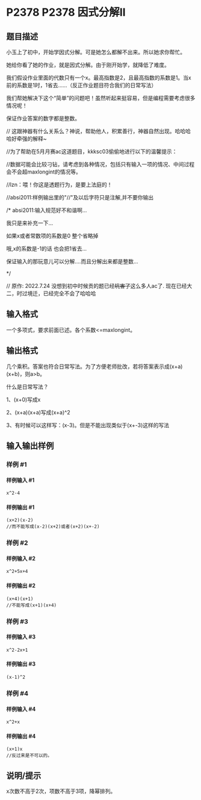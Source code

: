 # P2378 P2378 因式分解II

## 题目描述

小玉上了初中，开始学因式分解。可是她怎么都解不出来。所以她求你帮忙。

她给你看了她的作业，就是因式分解。由于刚开始学，就降低了难度。

我们假设作业里面的代数只有一个x。最高指数是2，且最高指数的系数是1。当x前的系数是1时，1省去……（反正作业题目符合我们的日常写法）

我们帮她解决下这个“简单”的问题吧！虽然听起来挺容易，但是编程需要考虑很多情况呢！

保证作业答案的数字都是整数。


// 这跟神器有什么关系么？神说，帮助他人，积累善行，神器自然出现。哈哈哈哈好牵强的解释~

//为了帮助在5月月赛ac这道题目，kkksc03偷偷地进行以下的温馨提示：

//数据可能会比较刁钻，请考虑到各种情况，包括只有输入一项的情况、中间过程会不会超maxlongint的情况等。

//lzn：喂！你这是透题行为，是要上法庭的！

//absi2011:样例输出里的"//"及以后字符只是注解,并不要你输出

/\*
absi2011:输入规范好不和谐啊...

我只是来补充一下...

如果x或者常数项的系数是0 整个省略掉

哦,x的系数是-1的话 也会把1省去...

保证输入的那玩意儿可以分解....而且分解出来都是整数...

\*/

// 原作: 2022.7.24 没想到初中时候贡的题已经~~坑害了~~这么多人ac了.  现在已经大二，时过境迁，已经完全不会了哈哈哈

## 输入格式

一个多项式，要求前面已述。各个系数<=maxlongint。


## 输出格式

几个乘积。答案也符合日常写法。为了方便老师批改，若将答案表示成(x+a)(x+b)，则a>b。

什么是日常写法？

1、(x+0)写成x

2、(x+a)(x+a)写成(x+a)^2

3、有时候可以这样写：(x-3)。但是不能出现类似于(x+-3)这样的写法


## 输入输出样例

### 样例 #1

#### 样例输入 #1

```
x^2-4
```

#### 样例输出 #1

```
(x+2)(x-2)
//而不能写成(x-2)(x+2)或者(x+2)(x+-2)
```

### 样例 #2

#### 样例输入 #2

```
x^2+5x+4
```

#### 样例输出 #2

```
(x+4)(x+1)
//不能写成(x+1)(x+4)
```

### 样例 #3

#### 样例输入 #3

```
x^2-2x+1
```

#### 样例输出 #3

```
(x-1)^2
```

### 样例 #4

#### 样例输入 #4

```
x^2+x
```

#### 样例输出 #4

```
(x+1)x
//反过来是不可以的。
```

## 说明/提示

x次数不高于2次，项数不高于3项，降幂排列。

